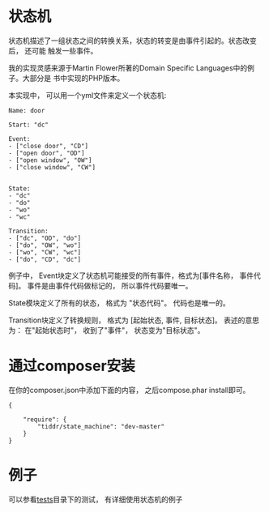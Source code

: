 状态机
==============
状态机描述了一组状态之间的转换关系，状态的转变是由事件引起的。状态改变后， 还可能
触发一些事件。

我的实现灵感来源于Martin Flower所著的Domain Specific Languages中的例子。大部分是
书中实现的PHP版本。


本实现中， 可以用一个yml文件来定义一个状态机:

```
Name: door

Start: "dc"

Event:
- ["close door", "CD"]
- ["open door", "OD"]
- ["open window", "OW"]
- ["close window", "CW"]


State:
- "dc"
- "do"
- "wo"
- "wc"

Transition:
- ["dc", "OD", "do"]
- ["do", "OW", "wo"]
- ["wo", "CW", "wc"]
- ["do", "CD", "dc"]

```

例子中， Event块定义了状态机可能接受的所有事件，格式为[事件名称， 事件代码]。 
事件是由事件代码做标记的， 所以事件代码要唯一。

State模块定义了所有的状态， 格式为 "状态代码"。 代码也是唯一的。

Transition块定义了转换规则， 格式为 [起始状态,  事件, 目标状态]。 表述的意思为：
在"起始状态时"， 收到了"事件"， 状态变为"目标状态"。


通过composer安装
==============
在你的composer.json中添加下面的内容， 之后compose.phar install即可。

```
{

    "require": {
        "tiddr/state_machine": "dev-master"
    }
}
```

例子
===============
可以参看[tests](https://github.com/tiw/state_machine/tree/master/tests)目录下的测试， 有详细使用状态机的例子

